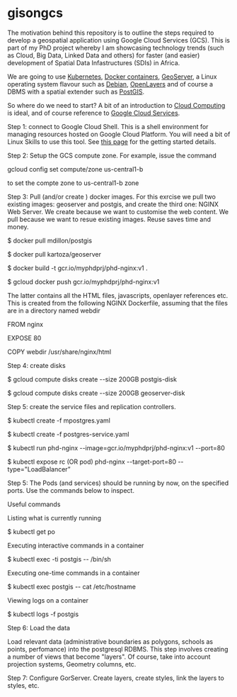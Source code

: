 # gisongcs
The motivation behind this repository is to outline the steps required to develop a geospatial application using Google Cloud Services (GCS). This is part of my PhD project whereby I am showcasing technology trends (such as Cloud, Big Data, Linked Data and others) for faster (and easier) development of Spatial Data Infastructures (SDIs) in Africa.

We are going to use <a href="http://kubernetes.io/" target="_blank">Kubernetes</a>, <a href="https://www.docker.com/" target="_blank">Docker containers</a>, <a href="http://geoserver.org/" target="_blank" >GeoServer</a>, a Linux operating system flavour such as <a href="https://www.debian.org/" target="_blank" >Debian</a>, <a href="https://openlayers.org/" target="_blank" >OpenLayers</a> and of course a DBMS with a spatial extender such as <a href="http://www.postgis.net/" target="_blank">PostGIS</a>.

So where do we need to start? A bit of an introduction to <a href="https://en.wikipedia.org/wiki/Cloud_computing" target="_blank">Cloud Computing</a> is ideal, and of course reference to <a href="https://cloud.google.com" target="_blank">Google Cloud Services</a>.

Step 1: connect to Google Cloud Shell. This is a shell environment for managing resources hosted on Google Cloud Platform. You will need a bit of Linux Skills to use this tool. See <a href="https://cloud.google.com/shell/docs/quickstart" target="_blank"> this page</a> for the getting started details.

Step 2: Setup the GCS compute zone. For example, issue the command 

gcloud config set compute/zone us-central1-b 

to set the compte zone to us-central1-b zone

Step 3: Pull (and/or create ) docker images. For this exrcise we pull two existing images: geoserver and postgis, and create the third one: NGINX Web Server. We create because we want to customise the web content. We pull because we want to resue existing images. Reuse saves time and money.

$ docker pull mdillon/postgis

$ docker pull kartoza/geoserver

$ docker build -t gcr.io/myphdprj/phd-nginx:v1 .

$ gcloud docker push gcr.io/myphdprj/phd-nginx:v1

The latter contains all the HTML files, javascripts, openlayer references etc. This is created from the following NGINX Dockerfile, assuming that the files are in a directory named webdir

FROM nginx

EXPOSE 80

COPY webdir /usr/share/nginx/html

Step 4: create disks

$ gcloud compute disks create --size 200GB postgis-disk

$ gcloud compute disks create --size 200GB geoserver-disk

Step 5: create the service files and replication controllers.

$ kubectl create -f mpostgres.yaml

$ kubectl create -f postgres-service.yaml

$ kubectl run phd-nginx --image=gcr.io/myphdprj/phd-nginx:v1 --port=80

$ kubectl expose rc (OR pod) phd-nginx --target-port=80 --type="LoadBalancer”

Step 5: The Pods (and services) should be running by now, on the specified ports. Use the commands below to inspect.

Useful commands

Listing what is currently running

$ kubectl get po

Executing interactive commands in a container

$ kubectl exec -ti postgis -- /bin/sh

Executing one-time commands in a container

$ kubectl exec postgis -- cat /etc/hostname

Viewing logs on a container

$ kubectl logs -f postgis

Step 6: Load the data

Load relevant data (administrative boundaries as polygons, schools as points, perfomance) into the postgresql RDBMS. This step involves creating a number of views that become "layers". Of course, take into account projection systems, Geometry columns, etc.

Step 7: Configure GorServer.  Create layers, create styles, link the layers to styles, etc.

